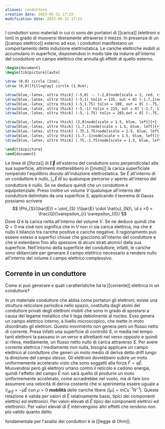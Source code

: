 ```yaml
---
aliases: conduttore
creation date: 2023-05-31 17:23
modification date: 2023-05-31 17:23
---
```


I conduttori sono materiali in cui ci sono dei portatori di [[carica]] (elettroni o ioni) in grado di muoversi liberamente attraverso il mezzo. In presenza di un [[campo elettrico]] esterno ad essi, i conduttori manifestano un comportamento detto induzione elettrostatica. Le cariche elettriche mobili si accumulano in superficie, disponendosi in modo tale da indurre all'interno del conduttore un campo elettrico che annulla gli effetti di quello esterno.
```tikz
\begin{document}
\begin{tikzpicture}[auto]

\draw (0,0) circle (2cm);
\draw (0,0)[fill=gray] circle (1.9cm);

\draw[blue,-latex, ultra thick] (-5,0) -- (-2,0)node[scale = 2, red, right]{-};
\draw[blue,-latex, ultra thick] (-5,1) to[in = 135, out = 0] (-1.7,1)node[scale = 2, red, right]{-};
\draw[blue,-latex, ultra thick] (-5,1.75) to[in = 100, out = 0] (-.75,1.75)node[scale = 2, red, right]{-} ;
\draw[blue,-latex, ultra thick] (-5,-1) to[in = 225, out = 0] (-1.7,-1)node[scale = 2, red, right]{-};
\draw[blue,-latex, ultra thick] (-5,-1.75) to[in = 265,out = 0] (-.75,-1.75)node[scale = 2, red, right]{-};

\draw[blue,-latex, ultra thick] (2,0)node[scale = 1.5, blue, left]{+} -- (5,0);
\draw[blue,-latex, ultra thick] (1.7,1)node[scale = 1.5, blue, left]{+} to[out=45,in=180] (5,1);
\draw[blue,-latex, ultra thick] (.75,1.75)node[scale = 1.5, blue, left]{+} to[out=80, in=180] (5,1.75);
\draw[blue,-latex, ultra thick] (1.7,-1)node[scale = 1.5, blue, left]{+} to[out=320,in = 180] (5,-1);
\draw[blue,-latex, ultra thick] (.75,-1.75)node[scale = 1.5, blue, left]{+} to[out=285, in=180] (5,-1.75);

\end{tikzpicture}
\end{document}
```
Le linee di [[forza]] di $\vec{E}$ all'esterno del conduttore sono perpendicolari alla sua superficie, altrimenti metterebbero in [[moto]] la carica superficiale rompendo l'equilibrio dovuto all'induzione elettrostatica. Se $\bar{E}$ all'interno di un conduttore è nullo, $\int _{\gamma} \!\bar{E} \, \mathrm{d}\bar{l}$ su qualunque percorso $\gamma$ aperto all'interno del conduttore è nullo. Se ne deduce quindi che un conduttore è equipotenziale.
Preso inoltre un volume $V$ qualunque all'interno del conduttore delimitato da una superficie $S$, applicando il teorema di Gauss possiamo scrivere
$$ \Phi_{S}(\bar{E}) = \oint_{S} \!\bar{E} \cdot \hat{u}_{N}\, \d s =0 = \frac{Q}{\varepsilon_{r} \varepsilon_{0}} $$
Dove $Q$ è la carica netta all'interno del volume $V$. Se ne deduce quindi che $Q = 0$ ma cioè non significa che in $V$ non ci sia carica elettrica, ma che è nullo il bilancio tra cariche positive e cariche negative. Il ragionamento può essere esteso a superfici chiuse che giacciono all'interno del conduttore e che si estendano fino allo spessore di alcuni strati atomici dalla sua superficie. Nell'intorno della superficie del conduttore, infatti, le cariche sono sbilanciate per generare il campo elettrico necessario a rendere nullo all'interno del volume il campo elettrico complessivo.

## Corrente in un conduttore
Come si può generare e quali caratteristiche ha la [[corrente]] elettrica in un conduttore?

In un materiale conduttore che abbia come portatori gli elettroni, esiste una struttura reticolare periodica nello spazio, costituita dagli atomi del conduttore privati degli elettroni mobili che sono in grado di spostarsi a causa del legame metallico che li lega debolmente al nucleo. Esso genera un campo elettrico interno, a livello microscopico, che mette in moto disordinato gli elettroni. Questo movimento non genera però un flusso netto di corrente. Presa infatti una superficie di controllo $S$, in media nel tempo tanti elettroni la passano in un verso e altrettanti nel verso opposto e quindi si rileva, mediamente, un flusso netto nullo di carica attraverso $S$. Per avere corrente elettrica $I$ mediamente non nulla, bisogna applicare un campo elettrico al conduttore che generi un moto medio di deriva detto drift lungo la direzione del campo stesso. Gli elettroni dovrebbero subire un moto uniformemente accelerato visto che sono soggetti alla forza $\bar{F} = q\bar{E}$.
Muovendosi però gli elettroni urtano contro il reticolo e cedono energia, quindi l'effetto del campo $\bar{E}$ non sarà quello di produrre un moto uniformemente accelerato, come accadrebbe nel vuoto, ma di fare loro assumere una velocità di deriva costante che si sperimenta essere uguale a $\bar{v}_{drif} = -\mu \bar{E}$ con $\mu > 0$ **mobilità** delle cariche libere ($[\mu] = mCs^{-1}N^{-1}$). Questa relazione è valida per valori di $\bar{E}$ relativamente bassi, tipici dei componenti elettrici ed elettronici. Per valori elevati di $\bar{E}$ tipici dei componenti elettrici ed elettronici.
Per valori elevati di $\bar{E}$ intervengono altri effetti che rendono non più valido quanto detto

fondamentale per l'analisi dei conduttori è la [[legge di Ohm]].